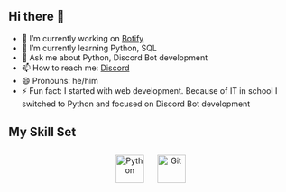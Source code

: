 ## Hi there 👋

<!--
**PcMatch/PcMatch** is a ✨ _special_ ✨ repository because its `README.md` (this file) appears on your GitHub profile.

Here are some ideas to get you started:

- 🔭 I’m currently working on ...
- 🌱 I’m currently learning ...
- 👯 I’m looking to collaborate on ...
- 🤔 I’m looking for help with ...
- 💬 Ask me about ...
- 📫 How to reach me: ...
- 😄 Pronouns: ...
- ⚡ Fun fact: ...
-->
  
- 🔭 I’m currently working on [Botify](https://botify-bot.de)
- 🌱 I’m currently learning Python, SQL
- 💬 Ask me about Python, Discord Bot development
- 📫 How to reach me: [Discord](https://discord.com/users/921401835145814058)
- 😄 Pronouns: he/him
- ⚡ Fun fact: I started with web development. Because of IT in school I switched to Python and focused on Discord Bot development





## My Skill Set  
<div align="center">  
<a href="https://www.python.org/" target="_blank"><img style="margin: 10px" src="https://profilinator.rishav.dev/skills-assets/python-original.svg" alt="Python" height="50" /></a>  
<a href="https://github.com/" target="_blank"><img style="margin: 10px" src="https://profilinator.rishav.dev/skills-assets/git-scm-icon.svg" alt="Git" height="50" /></a>  
</div>
</td><td valign="top" width="33%">
